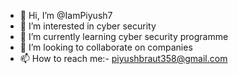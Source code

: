 - 👋 Hi, I’m @IamPiyush7
- 👀 I’m interested in cyber security
- 🌱 I’m currently learning cyber security programme
- 💞️ I’m looking to collaborate on companies
- 📫 How to reach me:- piyushbraut358@gmail.com 

<!---
IamPiyush7/IamPiyush7 is a ✨ special ✨ repository because its `README.md` (this file) appears on your GitHub profile.
You can click the Preview link to take a look at your changes.
--->
